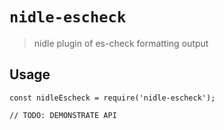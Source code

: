 # `nidle-escheck`

> nidle plugin of es-check formatting output

## Usage

```
const nidleEscheck = require('nidle-escheck');

// TODO: DEMONSTRATE API
```
